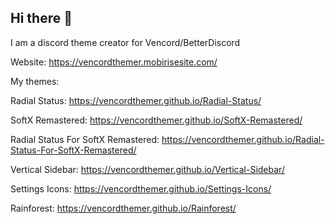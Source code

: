 ## Hi there 👋

I am a discord theme creator for Vencord/BetterDiscord

Website: https://vencordthemer.mobirisesite.com/

My themes:


Radial Status: https://vencordthemer.github.io/Radial-Status/

SoftX Remastered: https://vencordthemer.github.io/SoftX-Remastered/

Radial Status For SoftX Remastered: https://vencordthemer.github.io/Radial-Status-For-SoftX-Remastered/

Vertical Sidebar: https://vencordthemer.github.io/Vertical-Sidebar/

Settings Icons: https://vencordthemer.github.io/Settings-Icons/

Rainforest: https://vencordthemer.github.io/Rainforest/
